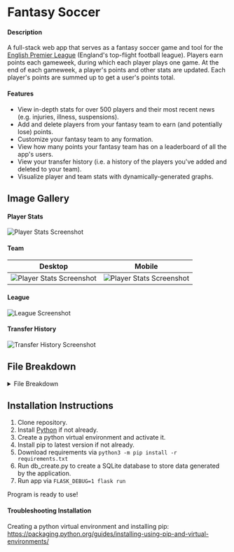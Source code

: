 # Fantasy Soccer

#### Description
A full-stack web app that serves as a fantasy soccer game and tool for the [English Premier League](https://en.wikipedia.org/wiki/Premier_League) (England's top-flight football league). Players earn points each gameweek, during which each player plays one game. At the end of each gameweek, a player's points and other stats are updated. Each player's points are summed up to get a user's points total.

#### Features
* View in-depth stats for over 500 players and their most recent news (e.g. injuries, illness, suspensions).
* Add and delete players from your fantasy team to earn (and potentially lose) points. 
* Customize your fantasy team to any formation.
* View how many points your fantasy team has on a leaderboard of all the app's users.
* View your transfer history (i.e. a history of the players you've added and deleted to your team).
* Visualize player and team stats with dynamically-generated graphs.

## Image Gallery
#### Player Stats
![Player Stats Screenshot](https://drive.google.com/uc?export=view&id=11G0NzSz667Fx3sKfzwApVTjS6odQJO78)
#### Team
| Desktop | Mobile |
| --- | --- |
| ![Player Stats Screenshot](https://drive.google.com/uc?export=view&id=1ri-bWxVzuHhyWYzRsmPTiMt9Pt3hSWfD) | ![Player Stats Screenshot](https://drive.google.com/uc?export=view&id=1lcAb0iQNuRL6wUgy2LSLUT6Kawyp6Yl5) |
#### League
![League Screenshot](https://drive.google.com/uc?export=view&id=120EwVe6sNbFl7O3HiNcQerjryD3HffYa)
#### Transfer History
![Transfer History Screenshot](https://drive.google.com/uc?export=view&id=1elv3DcnApjXDMr2rmjIO8CWhMX3oJ9PF)

## File Breakdown
<details>
	<summary>File Breakdown</summary>
	<table>
		<tr>
			<th>app.py</th>
			<th>helpers.py</th>
		</tr>
		<tr>
			<td>App controller</td>
			<td>Helper Functions</td>
		</tr>
	</table>
	Templates
	<table>
		<tr>
			<th>history.html</th>
			<th>index.html</th>
			<th>layout.html</th>
			<th>league.html</th>
			<th>login.html</th>
			<th>player.html</th>
			<th>players.html</th>
			<th>register.html</th>
			<th>team.html</th>
		</tr>
		<tr>
			<td>Display a table of user's transfer history</td>
			<td>App homepage</td>
			<td> Base layout for each page</td>
			<td>Display leaderboard</td>
			<td>Login page</td>
			<td>Display player info and stats</td>
			<td>Search for players page</td>
			<td>Register page</td>
			<td>Display players in team</td>
		</tr>
	</table>
	Static
	<table>
		<tr>
			<th>styles.css</th>
			<th>styles.js</th>
		</tr>
		<tr>
			<td>App's stylesheet</td>
			<td>App's Javascript functions</td>
		</tr>
	</table>
</details>

## Installation Instructions
1. Clone repository.
2. Install [Python](https://www.python.org/downloads/) if not already.
3. Create a python virtual environment and activate it.
4. Install pip to latest version if not already.
5. Download requirements via ```python3 -m pip install -r requirements.txt``` 
6. Run db_create.py to create a SQLite database to store data generated by the application.
7. Run app via ```FLASK_DEBUG=1 flask run```

Program is ready to use!

#### Troubleshooting Installation
Creating a python virtual environment and installing pip: https://packaging.python.org/guides/installing-using-pip-and-virtual-environments/
